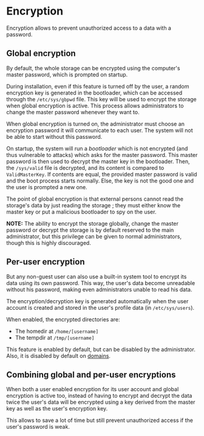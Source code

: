 # Encryption

Encryption allows to prevent unauthorized access to a data with a password.

## Global encryption

By default, the whole storage can be encrypted using the computer's master password, which is prompted on startup.

During installation, even if this feature is turned off by the user, a random encryption key is generated in the bootloader, which can be accessed through the `/etc/sys/gbpwd` file. This key will be used to encrypt the storage when global encryption is active.
This process allows administrators to change the master password whenever they want to.

When global encryption is turned on, the administrator must choose an encryption password it will communicate to each user. The system will not be able to start without this password.

On startup, the system will run a _bootloader_ which is not encrypted (and thus vulnerable to attacks) which asks for the master password. This master password is then used to decrypt the master key in the bootloader. Then, the `/sys/valid` file is decrypted, and its content is compared to `ValidMasterKey`. If contents are equal, the provided master password is valid and the boot process starts normally. Else, the key is not the good one and the user is prompted a new one.

The point of global encryption is that external persons cannot read the storage's data by just reading the storage ; they must either know the master key or put a malicious bootloader to spy on the user.

**NOTE:** The ability to encrypt the storage globally, change the master password or decrypt the storage is by default reserved to the main administrator, but this privilege can be given to normal administrators, though this is highly discouraged.

## Per-user encryption

But any non-guest user can also use a built-in system tool to encrypt its data using its own password. This way, the user's data become unreadable without his password, making even administrators unable to read his data.

The encryption/decryption key is generated automatically when the user account is created and stored in the user's profile data (in `/etc/sys/users`).

When enabled, the encrypted directories are:

* The homedir at `/home/[username]`
* The tempdir at `/tmp/[username]`

This feature is enabled by default, but can be disabled by the administrator. Also, it is disabled by default on [domains](domains.md).

## Combining global and per-user encryptions

When both a user enabled encryption for its user account and global encryption is active too, instead of having to encrypt and decrypt the data twice the user's data will be encrypted using a key derived from the master key as well as the user's encryption key.

This allows to save a lot of time but still prevent unauthorized access if the user's password is weak.
